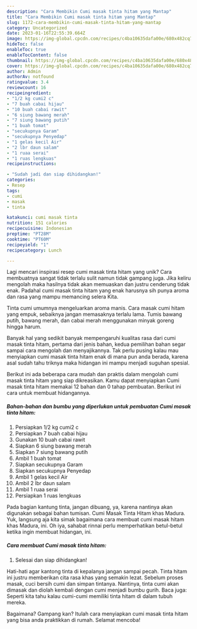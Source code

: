 ```yaml
---
description: "Cara Membikin Cumi masak tinta hitam yang Mantap"
title: "Cara Membikin Cumi masak tinta hitam yang Mantap"
slug: 1172-cara-membikin-cumi-masak-tinta-hitam-yang-mantap
category: Uncategorized
date: 2023-01-16T22:55:39.664Z
image: https://img-global.cpcdn.com/recipes/c4ba10635dafa00e/680x482cq70/cumi-masak-tinta-hitam-foto-resep-utama.jpg
hideToc: false
enableToc: true
enableTocContent: false
thumbnail: https://img-global.cpcdn.com/recipes/c4ba10635dafa00e/680x482cq70/cumi-masak-tinta-hitam-foto-resep-utama.jpg
cover: https://img-global.cpcdn.com/recipes/c4ba10635dafa00e/680x482cq70/cumi-masak-tinta-hitam-foto-resep-utama.jpg
author: Admin
authorAv: notfound
ratingvalue: 3.4
reviewcount: 16
recipeingredient:
- "1/2 kg cumi2 c"
- "7 buah cabai hijau"
- "10 buah cabai rawit"
- "6 siung bawang merah"
- "7 siung bawang putih"
- "1 buah tomat"
- "secukupnya Garam"
- "secukupnya Penyedap"
- "1 gelas kecil Air"
- "2 lbr daun salam"
- "1 ruaa serai"
- "1 ruas lengkuas"
recipeinstructions:

- "Sudah jadi dan siap dihidangkan!"
categories:
- Resep
tags:
- cumi
- masak
- tinta

katakunci: cumi masak tinta 
nutrition: 151 calories
recipecuisine: Indonesian
preptime: "PT28M"
cooktime: "PT60M"
recipeyield: "1"
recipecategory: Lunch

---
```





Lagi mencari inspirasi resep cumi masak tinta hitam yang unik? Cara membuatnya sangat tidak terlalu sulit namun tidak gampang juga. Jika keliru mengolah maka hasilnya tidak akan memuaskan dan justru cenderung tidak enak. Padahal cumi masak tinta hitam yang enak harusnya sih punya aroma dan rasa yang mampu memancing selera Kita.





Tinta cumi umumnya mengeluarkan aroma manis. Cara masak cumi hitam yang empuk, sebaiknya jangan memasaknya terlalu lama. Tumis bawang putih, bawang merah, dan cabai merah menggunakan minyak goreng hingga harum.

Banyak hal yang sedikit banyak mempengaruhi kualitas rasa dari cumi masak tinta hitam, pertama dari jenis bahan, kedua pemilihan bahan segar sampai cara mengolah dan menyajikannya. Tak perlu pusing kalau mau menyiapkan cumi masak tinta hitam enak di mana pun anda berada, karena asal sudah tahu triknya maka hidangan ini mampu menjadi suguhan spesial.






Berikut ini ada beberapa cara mudah dan praktis dalam mengolah cumi masak tinta hitam yang siap dikreasikan. Kamu dapat menyiapkan Cumi masak tinta hitam memakai 12 bahan dan 0 tahap pembuatan. Berikut ini cara untuk membuat hidangannya.

<!--inarticleads1-->

##### Bahan-bahan dan bumbu yang diperlukan untuk pembuatan Cumi masak tinta hitam:

1. Persiapkan 1/2 kg cumi2 c
1. Persiapkan 7 buah cabai hijau
1. Gunakan 10 buah cabai rawit
1. Siapkan 6 siung bawang merah
1. Siapkan 7 siung bawang putih
1. Ambil 1 buah tomat
1. Siapkan secukupnya Garam
1. Siapkan secukupnya Penyedap
1. Ambil 1 gelas kecil Air
1. Ambil 2 lbr daun salam
1. Ambil 1 ruaa serai
1. Persiapkan 1 ruas lengkuas


Pada bagian kantung tinta, jangan dibuang, ya, karena nantinya akan digunakan sebagai bahan tumisan. Cumi Masak Tinta Hitam khas Madura. Yuk, langsung aja kita simak bagaimana cara membuat cumi masak hitam khas Madura, ini. Oh iya, sahabat rinnai perlu memperhatikan betul-betul ketika ingin membuat hidangan, ini. 

<!--inarticleads2-->

##### Cara membuat Cumi masak tinta hitam:


1. Selesai dan siap dihidangkan!

Hati-hati agar kantong tinta di kepalanya jangan sampai pecah. Tinta hitam ini justru memberikan cita rasa khas yang semakin lezat. Sebelum proses masak, cuci bersih cumi dan simpan tintanya. Nantinya, tinta cumi akan dimasak dan diolah kembali dengan cumi menjadi bumbu gurih. Baca juga: Seperti kita tahu kalau cumi-cumi memiliki tinta hitam di dalam tubuh mereka. 

Bagaimana? Gampang kan? Itulah cara menyiapkan cumi masak tinta hitam yang bisa anda praktikkan di rumah. Selamat mencoba!
